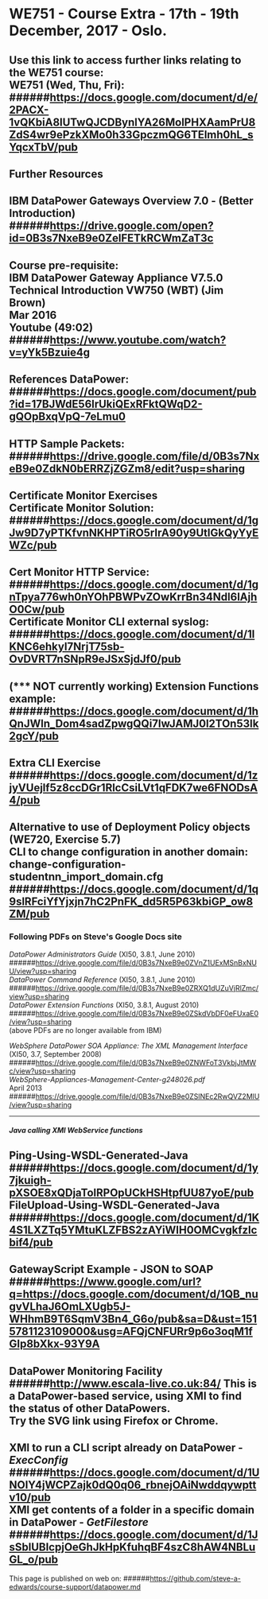 # WE751 - Course Extra - 17th - 19th December, 2017 - Oslo.
Use this link to access further links relating to the WE751 course:  
WE751 (Wed, Thu, Fri):  
######<https://docs.google.com/document/d/e/2PACX-1vQKbiA8IUTwQJCDBynlYA26MolPHXAamPrU8ZdS4wr9ePzkXMo0h33GpczmQG6TElmh0hL_sYqcxTbV/pub>  
---
## Further Resources
IBM DataPower Gateways Overview 7.0 - (Better Introduction)  
######<https://drive.google.com/open?id=0B3s7NxeB9e0ZelFETkRCWmZaT3c>  
---
Course pre-requisite:  
IBM DataPower Gateway Appliance V7.5.0 Technical Introduction VW750 (WBT) (Jim Brown)  
Mar 2016  
Youtube (49:02)  
######<https://www.youtube.com/watch?v=yYk5Bzuie4g>  
---
References DataPower:  
######<https://docs.google.com/document/pub?id=17BJWdE56IrUkiQExRFktQWqD2-gQOpBxqVpQ-7eLmu0>  
---
HTTP Sample Packets:  
######<https://drive.google.com/file/d/0B3s7NxeB9e0ZdkN0bERRZjZGZm8/edit?usp=sharing>  
---
Certificate Monitor Exercises  
Certificate Monitor Solution:  
######<https://docs.google.com/document/d/1gJw9D7yPTKfvnNKHPTiRO5rIrA90y9UtlGkQyYyEWZc/pub>  
---
Cert Monitor HTTP Service:  
######<https://docs.google.com/document/d/1gnTpya776wh0nYOhPBWPvZOwKrrBn34Ndl6lAjhO0Cw/pub>  
Certificate Monitor CLI external syslog:  
######<https://docs.google.com/document/d/1lKNC6ehkyI7NrjT75sb-OvDVRT7nSNpR9eJSxSjdJf0/pub>  
---
(*** NOT currently working) Extension Functions example:  
######<https://docs.google.com/document/d/1hQnJWln_Dom4sadZpwgQQi7IwJAMJ0l2TOn53Ik2gcY/pub>  
---
Extra CLI Exercise  
######<https://docs.google.com/document/d/1zjyVUejlf5z8ccDGr1RlcCsiLVt1qFDK7we6FNODsA4/pub>  
---
Alternative to use of Deployment Policy objects (WE720, Exercise 5.7)  
CLI to change configuration in another domain: change-configuration-studentnn_import_domain.cfg  
######<https://docs.google.com/document/d/1q9slRFciYfYjxjn7hC2PnFK_dd5R5P63kbiGP_ow8ZM/pub>  
---
### Following PDFs on Steve's Google Docs site  
*DataPower Administrators Guide* (XI50, 3.8.1, June 2010)  
######<https://drive.google.com/file/d/0B3s7NxeB9e0ZVnZ1UExMSnBxNUU/view?usp=sharing>  
*DataPower Command Reference* (XI50, 3.8.1, June 2010)  
######<https://drive.google.com/file/d/0B3s7NxeB9e0ZRXQ1dUZuVjRlZmc/view?usp=sharing>  
*DataPower Extension Functions* (XI50, 3.8.1, August 2010)  
######<https://drive.google.com/file/d/0B3s7NxeB9e0ZSkdVbDF0eFUxaE0/view?usp=sharing>  
(above PDFs are no longer available from IBM)  
  
*WebSphere DataPower SOA Appliance: The XML Management Interface*  
(XI50, 3.7, September 2008)  
######<https://drive.google.com/file/d/0B3s7NxeB9e0ZNWFoT3VkbjJtMWc/view?usp=sharing>  
*WebSphere-Appliances-Management-Center-g248026.pdf*  
April 2013  
######<https://drive.google.com/file/d/0B3s7NxeB9e0ZSlNEc2RwQVZ2MlU/view?usp=sharing>  

---
##### Java calling XMI WebService functions  
Ping-Using-WSDL-Generated-Java  
######<https://docs.google.com/document/d/1y7jkuigh-pXSOE8xQDjaTolRPOpUCkHSHtpfUU87yoE/pub>  
FileUpload-Using-WSDL-Generated-Java  
######<https://docs.google.com/document/d/1K4S1LXZTq5YMtuKLZFBS2zAYiWIH0OMCvgkfzlcbif4/pub>  
---
GatewayScript Example  - JSON to SOAP  
######<https://www.google.com/url?q=https://docs.google.com/document/d/1QB_nugvVLhaJ6OmLXUgb5J-WHhmB9T6SqmV3Bn4_G6o/pub&sa=D&ust=1515781123109000&usg=AFQjCNFURr9p6o3oqM1fGIp8bXkx-93Y9A>    
---
DataPower Monitoring Facility  
######<http://www.escala-live.co.uk:84/> 
This is a DataPower-based service, using XMI to find the status of other DataPowers.  
Try the SVG link using Firefox or Chrome.  
---
XMI to run a CLI script already on DataPower - *ExecConfig*  
######<https://docs.google.com/document/d/1UNOIY4jWCPZajk0dQ0q06_rbnejOAiNwddqywpttv10/pub>  
XMI get contents of a folder in a specific domain in DataPower - *GetFilestore*  
######<https://docs.google.com/document/d/1JsSblUBIcpjOeGhJkHpKfuhqBF4szC8hAW4NBLuGL_o/pub>  
---
This page is published on web on:
######<https://github.com/steve-a-edwards/course-support/datapower.md>  
